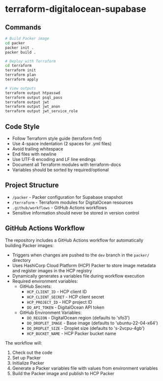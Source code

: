 # terraform-digitalocean-supabase

## Commands
```bash
# Build Packer image
cd packer
packer init .
packer build .

# Deploy with Terraform 
cd terraform
terraform init
terraform plan
terraform apply

# View outputs
terraform output htpasswd
terraform output psql_pass
terraform output jwt
terraform output jwt_anon
terraform output jwt_service_role
```

## Code Style
- Follow Terraform style guide (terraform fmt)
- Use 4-space indentation (2 spaces for .yml files)
- Avoid trailing whitespace
- End files with newline
- Use UTF-8 encoding and LF line endings
- Document all Terraform modules with terraform-docs
- Variables should be sorted by required/optional

## Project Structure
- `/packer` - Packer configuration for Supabase snapshot
- `/terraform` - Terraform modules for DigitalOcean resources
- `.github/workflows` - GitHub Actions workflows
- Sensitive information should never be stored in version control

## GitHub Actions Workflow
The repository includes a GitHub Actions workflow for automatically building Packer images:

- Triggers when changes are pushed to the `dev` branch in the `packer/` directory
- Uses HashiCorp Cloud Platform (HCP) Packer to store image metadata and register images in the HCP registry
- Dynamically generates a variables file during workflow execution
- Required environment variables:
  - GitHub Secrets:
    - `HCP_CLIENT_ID` - HCP client ID
    - `HCP_CLIENT_SECRET` - HCP client secret
    - `HCP_PROJECT_ID` - HCP project ID
    - `DO_API_TOKEN` - DigitalOcean API token
  - GitHub Environment Variables:
    - `DO_REGION` - DigitalOcean region (defaults to 'sfo3')
    - `DO_DROPLET_IMAGE` - Base image (defaults to 'ubuntu-22-04-x64')
    - `DO_DROPLET_SIZE` - Droplet size (defaults to 's-2vcpu-4gb')
    - `HCP_BUCKET_NAME` - HCP Packer bucket name

The workflow will:
1. Check out the code
2. Set up Packer
3. Initialize Packer
4. Generate a Packer variables file with values from environment variables
5. Build the Packer image and publish to HCP Packer